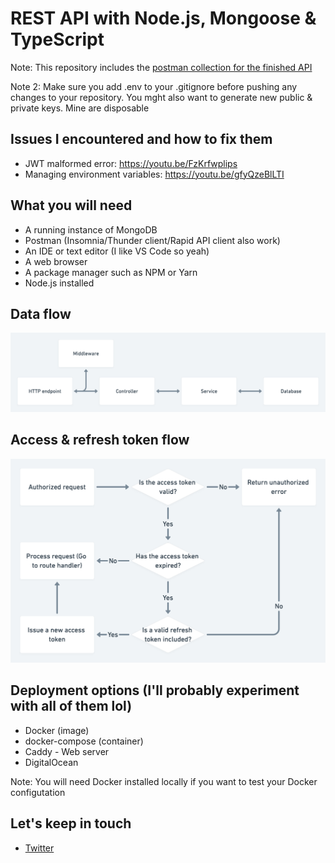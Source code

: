 # REST API with Node.js, Mongoose & TypeScript

Note: This repository includes the [postman collection for the finished API](postman_collection.json)

Note 2: Make sure you add .env to your .gitignore before pushing any changes to your repository. You mght also want to generate new public & private keys. Mine are disposable


## Issues I encountered and how to fix them
* JWT malformed error: https://youtu.be/FzKrfwplips
* Managing environment variables: https://youtu.be/gfyQzeBlLTI

## What you will need
* A running instance of MongoDB
* Postman (Insomnia/Thunder client/Rapid API client also work)
* An IDE or text editor (I like VS Code so yeah)
* A web browser
* A package manager such as NPM or Yarn
* Node.js installed

## Data flow
![](./diagrams/data-flow.png)


## Access & refresh token flow
![](./diagrams/refresh-token-flow.png)

## Deployment options (I'll probably experiment with all of them lol)
* Docker (image)
* docker-compose (container)
* Caddy - Web server
* DigitalOcean

Note: You will need Docker installed locally if you want to test your Docker configutation

## Let's keep in touch
- [Twitter](https://twitter.com/manuchim_ix)
